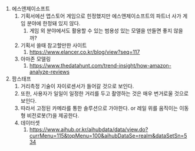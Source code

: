 1. 에스앤제이소프트
   1. 기획서에선 앱스토어 게임으로 힌정했지만 에스앤제이소프트의 파트너 사가 게임 분야에 한정돼 있지 않다.  
      1. 게임 외 분야에서도 활용할 수 있는 범용성 있는 모델을 만들면 좋지 않을까?
   2. 기획서 쓸때 참고할만한 사이트
      1. https://www.elancer.co.kr/blog/view?seq=117
   3. 아마존 모델링
      1. https://www.thedatahunt.com/trend-insight/how-amazon-analyze-reviews
2. 팜스태프
   1. 거리측정 기술이 자이로센서가 들어갈 것으로 보인다.
   2. 또한, 사용자가 일일이 일정한 거리를 두고 촬영하는 것은 매우 번거로울 것으로 보인다.
   3. 따라서 고정된 카메라를 통한 솔루션으로 가야한다. or 레일 위를 움직이는 이동형 비전로봇(?)을 제공한다.
   4. 데이터셋
      1. https://www.aihub.or.kr/aihubdata/data/view.do?currMenu=115&topMenu=100&aihubDataSe=realm&dataSetSn=534